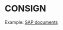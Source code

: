 # CONSIGN

Example:
[SAP documents](https://docs.google.com/spreadsheets/d/1_pSQrlzjmG78q0PBK6W6XmM53WLJMuPsfzin0sLuoT8/edit?usp=sharing)
